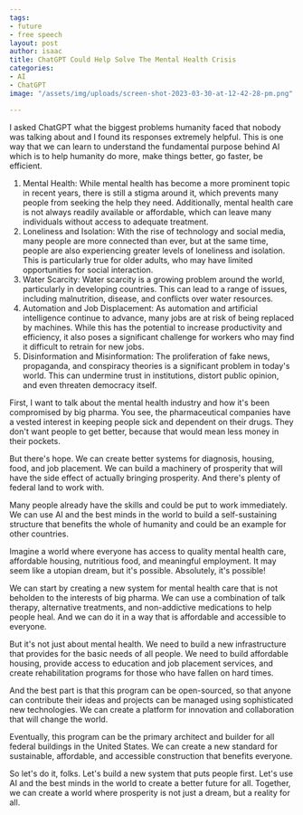 ```yaml
---
tags:
- future
- free speech
layout: post
author: isaac
title: ChatGPT Could Help Solve The Mental Health Crisis
categories:
- AI
- ChatGPT
image: "/assets/img/uploads/screen-shot-2023-03-30-at-12-42-28-pm.png"

---
```

I asked ChatGPT what the biggest problems humanity faced that nobody was talking about and I found its responses extremely helpful. This is one way that we can learn to understand the fundamental purpose behind AI which is to help humanity do more, make things better, go faster, be efficient.

1. Mental Health: While mental health has become a more prominent topic in recent years, there is still a stigma around it, which prevents many people from seeking the help they need. Additionally, mental health care is not always readily available or affordable, which can leave many individuals without access to adequate treatment.
2. Loneliness and Isolation: With the rise of technology and social media, many people are more connected than ever, but at the same time, people are also experiencing greater levels of loneliness and isolation. This is particularly true for older adults, who may have limited opportunities for social interaction.
3. Water Scarcity: Water scarcity is a growing problem around the world, particularly in developing countries. This can lead to a range of issues, including malnutrition, disease, and conflicts over water resources.
4. Automation and Job Displacement: As automation and artificial intelligence continue to advance, many jobs are at risk of being replaced by machines. While this has the potential to increase productivity and efficiency, it also poses a significant challenge for workers who may find it difficult to retrain for new jobs.
5. Disinformation and Misinformation: The proliferation of fake news, propaganda, and conspiracy theories is a significant problem in today's world. This can undermine trust in institutions, distort public opinion, and even threaten democracy itself.

First, I want to talk about the mental health industry and how it's been compromised by big pharma. You see, the pharmaceutical companies have a vested interest in keeping people sick and dependent on their drugs. They don't want people to get better, because that would mean less money in their pockets.

But there's hope. We can create better systems for diagnosis, housing, food, and job placement. We can build a machinery of prosperity that will have the side effect of actually bringing prosperity. And there's plenty of federal land to work with.

Many people already have the skills and could be put to work immediately. We can use AI and the best minds in the world to build a self-sustaining structure that benefits the whole of humanity and could be an example for other countries.

Imagine a world where everyone has access to quality mental health care, affordable housing, nutritious food, and meaningful employment. It may seem like a utopian dream, but it's possible. Absolutely, it's possible!

We can start by creating a new system for mental health care that is not beholden to the interests of big pharma. We can use a combination of talk therapy, alternative treatments, and non-addictive medications to help people heal. And we can do it in a way that is affordable and accessible to everyone.

But it's not just about mental health. We need to build a new infrastructure that provides for the basic needs of all people. We need to build affordable housing, provide access to education and job placement services, and create rehabilitation programs for those who have fallen on hard times.

And the best part is that this program can be open-sourced, so that anyone can contribute their ideas and projects can be managed using sophisticated new technologies. We can create a platform for innovation and collaboration that will change the world.

Eventually, this program can be the primary architect and builder for all federal buildings in the United States. We can create a new standard for sustainable, affordable, and accessible construction that benefits everyone.

So let's do it, folks. Let's build a new system that puts people first. Let's use AI and the best minds in the world to create a better future for all. Together, we can create a world where prosperity is not just a dream, but a reality for all.